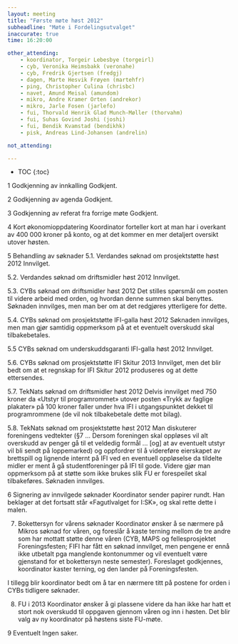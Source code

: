 ```yaml
---
layout: meeting
title: "Første møte høst 2012"
subheadline: "Møte i Fordelingsutvalget"
inaccurate: true
time: 16:20:00

other_attending:
    - koordinator, Torgeir Lebesbye (torgeirl)
    - cyb, Veronika Heimsbakk (veronahe)
    - cyb, Fredrik Gjertsen (fredgj)
    - dagen, Marte Hesvik Frøyen (martehfr)
    - ping, Christopher Culina (chrisbc)
    - navet, Amund Meisal (amundom)
    - mikro, Andre Kramer Orten (andrekor)
    - mikro, Jarle Fosen (jarlefo)
    - fui, Thorvald Henrik Glad Munch-Møller (thorvahm)
    - fui, Suhas Govind Joshi (joshi)
    - fui, Bendik Kvamstad (bendikhk)
    - pisk, Andreas Lind-Johansen (andrelin)

not_attending:

---
```

* TOC
{:toc}



1 Godkjenning av innkalling
Godkjent.


2 Godkjenning av agenda
Godkjent.


3 Godkjenning av referat fra forrige møte
Godkjent.


4 Kort økonomioppdatering
Koordinator forteller kort at man har i overkant av 400 000 kroner på konto, og at det kommer en mer detaljert oversikt utover høsten.


5 Behandling av søknader
5.1. Verdandes søknad om prosjektstøtte høst 2012
Innvilget.

5.2. Verdandes søknad om driftsmidler høst 2012
Innvilget.

5.3. CYBs søknad om driftsmidler høst 2012
Det stilles spørsmål om posten til videre arbeid med orden, og hvordan denne summen skal benyttes. Søknaden innvilges, men man ber om at det redgjøres ytterligere for dette.

5.4. CYBs søknad om prosjektstøtte IFI-galla høst 2012
Søknaden innvilges, men man gjør samtidig oppmerksom på at et eventuelt overskudd skal tilbakebetales.

5.5 CYBs søknad om underskuddsgaranti IFI-galla høst 2012
Innvilget.

5.6. CYBs søknad om prosjektstøtte IFI Skitur 2013
Innvilget, men det blir bedt om at et regnskap for IFI Skitur 2012 produseres og at dette ettersendes.

5.7. TekNats søknad om driftsmidler høst 2012
Delvis innvilget med 750 kroner da «Utstyr til programrommet» utover posten «Trykk av faglige plakater» på 100 kroner faller under hva IFI i utgangspunktet dekket til programrommene (de vil nok tilbakebetale dette mot bilag).

5.8. TekNats søknad om prosjektstøtte høst 2012
Man diskuterer foreningens vedtekter (§7 ... Dersom foreningen skal oppløses vil alt overskudd av penger gå til et veldedig formål ... [og] at av eventuelt utstyr vil bli sendt på loppemarked) og oppfordrer til å videreføre eierskapet av brettspill og lignende internt på IFI ved en eventuell oppløselse da tildelte midler er ment å gå studentforeninger på IFI til gode. Videre gjør man oppmerksom på at støtte som ikke brukes slik FU er forespeilet skal tilbakeføres. Søknaden innvilges.


6 Signering av innvilgede søknader
Koordinator sender papirer rundt. Han beklager at det fortsatt står «Fagutlvalget for I:SK», og skal rette dette i malen.


7. Bokettersyn for vårens søknader
Koordinator ønsker å se nærmere på Mikros søknad for våren, og foreslår å kaste terning mellom de tre andre som har mottatt støtte denne våren (CYB, MAPS og fellesprosjektet Foreningsfesten; FIFI har fått en søknad innvilget, men pengene er ennå ikke utbetalt pga manglende kontonummer og vil eventuelt være gjenstand for et bokettersyn neste semester). Foreslaget godkjennes, koordinator kaster terning, og den lander på Foreningsfesten.

I tillegg blir koordinator bedt om å tar en nærmere titt på postene for orden i CYBs tidligere søknader.


8. FU i 2013
Koordinator ønsker å gi plassene videre da han ikke har hatt et stort nok overskudd til oppgaven gjennom våren og inn i høsten. Det blir valg av ny koordinator på høstens siste FU-møte.


9 Eventuelt
Ingen saker.
